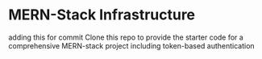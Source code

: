 # MERN-Stack Infrastructure
adding this for commit
Clone this repo to provide the starter code for a comprehensive MERN-stack project including token-based authentication